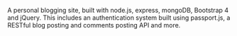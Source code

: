 A personal blogging site, built with node.js, express, mongoDB, Bootstrap 4 and jQuery. 
This includes an authentication system built using passport.js, a RESTful blog posting 
and comments posting API and more.